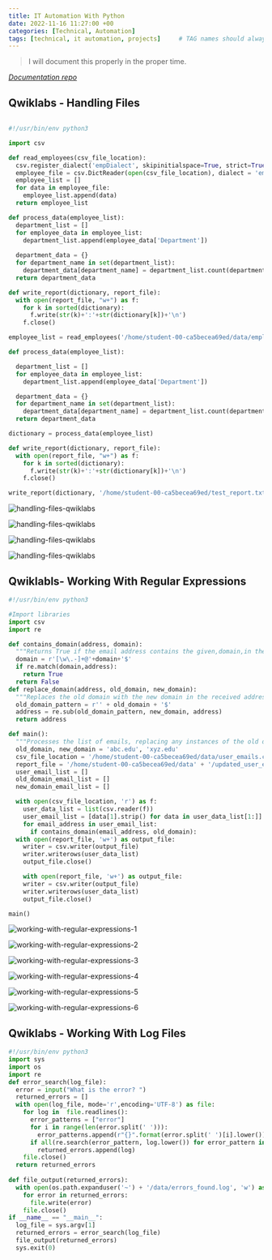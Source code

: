```yaml
---
title: IT Automation With Python
date: 2022-11-16 11:27:00 +00
categories: [Technical, Automation]
tags: [technical, it automation, projects]     # TAG names should always be lowercase
---
```

> I will document this properly in the proper time.

*[Documentation repo](https://github.com/PatrickKyei/google-it-automation-module)*

## Qwiklabs - Handling Files

```python

#!/usr/bin/env python3

import csv

def read_employees(csv_file_location):
  csv.register_dialect('empDialect', skipinitialspace=True, strict=True)
  employee_file = csv.DictReader(open(csv_file_location), dialect = 'empDialect')
  employee_list = []
  for data in employee_file:
    employee_list.append(data)
  return employee_list

def process_data(employee_list):
  department_list = []
  for employee_data in employee_list:
    department_list.append(employee_data['Department'])
  
  department_data = {}
  for department_name in set(department_list):
    department_data[department_name] = department_list.count(department_name)
  return department_data

def write_report(dictionary, report_file):
  with open(report_file, "w+") as f:
    for k in sorted(dictionary):
      f.write(str(k)+':'+str(dictionary[k])+'\n')
    f.close()

employee_list = read_employees('/home/student-00-ca5becea69ed/data/employees.csv')

def process_data(employee_list):

  department_list = []
  for employee_data in employee_list:
    department_list.append(employee_data['Department'])

  department_data = {}
  for department_name in set(department_list):
    department_data[department_name] = department_list.count(department_name)
  return department_data

dictionary = process_data(employee_list)

def write_report(dictionary, report_file):
  with open(report_file, "w+") as f:
    for k in sorted(dictionary):
      f.write(str(k)+':'+str(dictionary[k])+'\n')
    f.close()

write_report(dictionary, '/home/student-00-ca5becea69ed/test_report.txt')
```

![handling-files-qwiklabs](/assets/img/handling-files-qwiklabs.png)

![handling-files-qwiklabs](/assets/img/handling-files-qwiklabs-1.png)

![handling-files-qwiklabs](/assets/img/handling-files-qwiklabs-2.png)

![handling-files-qwiklabs](/assets/img/handling-files-qwiklabs-3.png)

## Qwiklabls- Working With Regular Expressions

```python
#!/usr/bin/env python3

#Import libraries
import csv
import re

def contains_domain(address, domain):
  """Returns True if the email address contains the given,domain,in the domain position, false if not."""
  domain = r'[\w\.-]+@'+domain+'$'
  if re.match(domain,address):
    return True
  return False
def replace_domain(address, old_domain, new_domain):
  """Replaces the old domain with the new domain in the received address."""
  old_domain_pattern = r'' + old_domain + '$'
  address = re.sub(old_domain_pattern, new_domain, address)
  return address

def main():
  """Processes the list of emails, replacing any instances of the old domain with the new domain."""
  old_domain, new_domain = 'abc.edu', 'xyz.edu'
  csv_file_location = '/home/student-00-ca5becea69ed/data/user_emails.csv'
  report_file = '/home/student-00-ca5becea69ed/data' + '/updated_user_emails.csv'
  user_email_list = []
  old_domain_email_list = []
  new_domain_email_list = []

  with open(csv_file_location, 'r') as f:
    user_data_list = list(csv.reader(f))
    user_email_list = [data[1].strip() for data in user_data_list[1:]]
    for email_address in user_email_list:
      if contains_domain(email_address, old_domain):
  with open(report_file, 'w+') as output_file:
    writer = csv.writer(output_file)
    writer.writerows(user_data_list)
    output_file.close()

    with open(report_file, 'w+') as output_file:
    writer = csv.writer(output_file)
    writer.writerows(user_data_list)
    output_file.close()

main()
```
![working-with-regular-expressions-1](/assets/img/working-with-regular-expressions-1.png)

![working-with-regular-expressions-2](/assets/img/working-with-regular-expressions-2.png)

![working-with-regular-expressions-3](/assets/img/working-with-regular-expressions-3.png)

![working-with-regular-expressions-4](/assets/img/working-with-regular-expressions-4.png)

![working-with-regular-expressions-5](/assets/img/working-with-regular-expressions-5.png)

![working-with-regular-expressions-6](/assets/img/working-with-regular-expressions-6.png)

## Qwiklabs - Working With Log Files

```python
#!/usr/bin/env python3
import sys
import os
import re
def error_search(log_file):
  error = input("What is the error? ")
  returned_errors = []
  with open(log_file, mode='r',encoding='UTF-8') as file:
    for log in  file.readlines():
      error_patterns = ["error"]
      for i in range(len(error.split(' '))):
        error_patterns.append(r"{}".format(error.split(' ')[i].lower()))
      if all(re.search(error_pattern, log.lower()) for error_pattern in error_patterns):
        returned_errors.append(log)
    file.close()
  return returned_errors
  
def file_output(returned_errors):
  with open(os.path.expanduser('~') + '/data/errors_found.log', 'w') as file:
    for error in returned_errors:
      file.write(error)
    file.close()
if __name__ == "__main__":
  log_file = sys.argv[1]
  returned_errors = error_search(log_file)
  file_output(returned_errors)
  sys.exit(0)
  ```